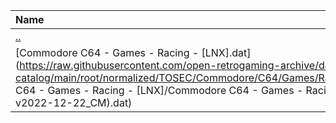 |Name|Size|
|:---|---:|
|[..](../index.html)|DIR|
|[Commodore C64 - Games - Racing - [LNX].dat](https://raw.githubusercontent.com/open-retrogaming-archive/dat-catalog/main/root/normalized/TOSEC/Commodore/C64/Games/Racing/[LNX]/Commodore C64 - Games - Racing - [LNX]/Commodore C64 - Games - Racing - [LNX] (TOSEC-v2022-12-22_CM).dat)|43542|
